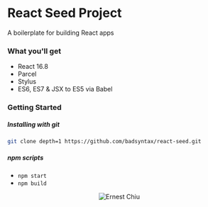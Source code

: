 # React Seed Project

A boilerplate for building React apps

### What you'll get
 - React 16.8
 - Parcel
 - Stylus
 - ES6, ES7 & JSX to ES5 via Babel
 
### Getting Started

##### Installing with git

```bash
git clone depth=1 https://github.com/badsyntax/react-seed.git
```

##### npm scripts
 - `npm start`
 - `npm build`

<p align="center">
<img src="https://s3-ap-southeast-1.amazonaws.com/ernestchiu-personal-asset/icons/Icon48.png" alt="Ernest Chiu" />
</p>